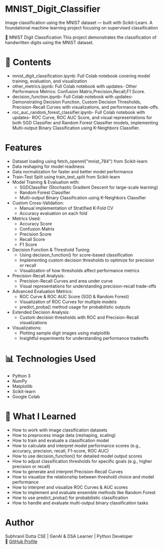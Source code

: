 # MNIST_Digit_Classifier
Image classification using the MNIST dataset — built with Scikit-Learn. A foundational machine learning project focusing on supervised classification

🔢 MNIST Digit Classification
This project demonstrates the classification of handwritten digits using the MNIST dataset.

# 📂 Contents
- mnist_digit_classification.ipynb: Full Colab notebook covering model training, evaluation, and visualization
- other_metrics.ipynb: Full Colab notebook with updates- Other Performance Metrics: Confusion Matrix,Precision,Recall,F1 Score.
- decision_function.ipynb- Full Colab notebook with updates- Demonstrating Decision Function, Custom Decision Thresholds, Precision-Recall Curves with visualizations, and performance trade-offs.
- roc_auc_random_forest_classifier.ipynb- Full Colab notebook with updates- ROC Curve, ROC AUC Score, and visual representations for both SGD Classifier and Random Forest Classifier models, implementing Multi-output Binary Classification using K-Neighbors Classifier.

#  Features
- Dataset loading using fetch_openml("mnist_784") from Scikit-learn
- Data reshaping for model readiness
- Data normalization for faster and better model performance
- Train-Test Split using train_test_split from Scikit-learn
- Model Training & Evaluation with:
    - SGDClassifier (Stochastic Gradient Descent for large-scale learning)
    - Random Forest Classifier
    - Multi-output Binary Classification using K-Neighbors Classifier
- Custom Cross-Validation:
    - Manual implementation of Stratified K-Fold CV
    - Accuracy evaluation on each fold
- Metrics Used:
    - Accuracy Score
    - Confusion Matrix
    - Precision Score
    - Recall Score
    - F1 Score
- Decision Function & Threshold Tuning:
  - Using decision_function() for score-based classification
  - Implementing custom decision thresholds to optimize for precision or recall
  - Visualization of how thresholds affect performance metrics
- Precision-Recall Analysis:
  - Precision-Recall Curves and area under curve
  - Visual representations for understanding precision-recall trade-offs
- Advanced Evaluation Metrics:
  - ROC Curve & ROC AUC Score (SGD & Random Forest)
  - Visualization of ROC Curves for multiple models
  - predict_proba() method usage for probabilistic outputs
- Extended Decision Analysis:
    - Custom decision thresholds with ROC and Precision-Recall visualizations
- Visualizations:
    - Plotting sample digit images using matplotlib
    - Insightful experiments for understanding performance tradeoffs


# 📊 Technologies Used
- Python 3
- NumPy
- Matplotlib
- Scikit-learn
- Google Colab

# 🧠 What I Learned
- How to work with image classification datasets
- How to preprocess image data (reshaping, scaling)
- How to train and evaluate a classification model
- How to calculate and interpret model performance scores (e.g., accuracy, precision, recall, F1-score, ROC AUC)
- How to use decision_function() for detailed model output scores
- How to adjust classification thresholds for specific goals (e.g., higher precision or recall)
- How to generate and interpret Precision-Recall Curves
- How to visualize the relationship between threshold choice and model performance
- How to interpret and visualize ROC Curves & AUC scores
- How to implement and evaluate ensemble methods like Random Forest
- How to use predict_proba() for probabilistic classification
- How to handle and evaluate multi-output binary classification tasks

#  Author
Subhranil Dutta
CSE | GenAI & DSA Learner | Python Developer  
🔗 [GitHub Profile](https://github.com/subhranil-gen-ai)
